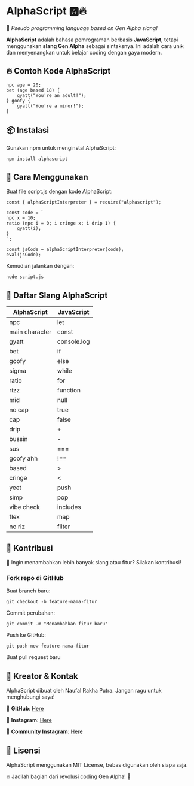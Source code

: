 
# **AlphaScript 🅰️🔥**  
🚀 *Pseudo programming language based on Gen Alpha slang!*  

**AlphaScript** adalah bahasa pemrograman berbasis **JavaScript**, tetapi menggunakan **slang Gen Alpha** sebagai sintaksnya. Ini adalah cara unik dan menyenangkan untuk belajar coding dengan gaya modern.  

## **🔥 Contoh Kode AlphaScript**
```
npc age = 20;
bet (age based 18) {
    gyatt("You're an adult!");
} goofy {
    gyatt("You're a minor!");
}
```

## **📦 Instalasi**
Gunakan npm untuk menginstal AlphaScript:
```
npm install alphascript
```

## **🚀 Cara Menggunakan**
Buat file script.js dengan kode AlphaScript:

```
const { alphaScriptInterpreter } = require("alphascript");

const code = `
npc x = 10;
ratio (npc i = 0; i cringe x; i drip 1) {
    gyatt(i);
}
`;

const jsCode = alphaScriptInterpreter(code);
eval(jsCode);
```
Kemudian jalankan dengan:

```
node script.js
```

## **📝 Daftar Slang AlphaScript**

|AlphaScript   |JavaScript   |
|--------------|-------------|
|npc             |let   |
| main character | const       |
| gyatt          | console.log |
| bet            | if          |
| goofy          | else        |
| sigma          | while       |
| ratio          | for         |
| rizz           | function    |
| mid            | null        |
| no cap         | true        |
| cap            | false       |
| drip           | +           |
| bussin         | -           |
| sus            | ===         |
| goofy ahh      | !==         |
| based          | >           |
| cringe         | <           |
| yeet           | push        |
| simp           | pop         |
| vibe check     | includes    |
| flex           | map         |
| no riz         | filter      |
	
## **🤝 Kontribusi**
🚀 Ingin menambahkan lebih banyak slang atau fitur? Silakan kontribusi!

### Fork repo di GitHub

Buat branch baru:
```
git checkout -b feature-nama-fitur
```
Commit perubahan:
```
git commit -m "Menambahkan fitur baru"
```
Push ke GitHub:
```
git push now feature-nama-fitur
```
Buat pull request baru

## **👤 Kreator & Kontak**

AlphaScript dibuat oleh Naufal Rakha Putra. Jangan ragu untuk menghubungi saya!

👥 **GitHub**: [Here](https://github.com/sternnaufal)

👥 **Instagram**: [Here](https://instagram.com/sternnaufal_2712)

👥 **Community Instagram**: [Here](https://instagram.com/alphascript)


## **📜 Lisensi**
AlphaScript menggunakan MIT License, bebas digunakan oleh siapa saja.

🔥 Jadilah bagian dari revolusi coding Gen Alpha! 🚀

